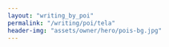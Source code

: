 ```yaml
---
layout: "writing_by_poi"
permalink: "/writing/poi/tela"
header-img: "assets/owner/hero/pois-bg.jpg"
---
```

